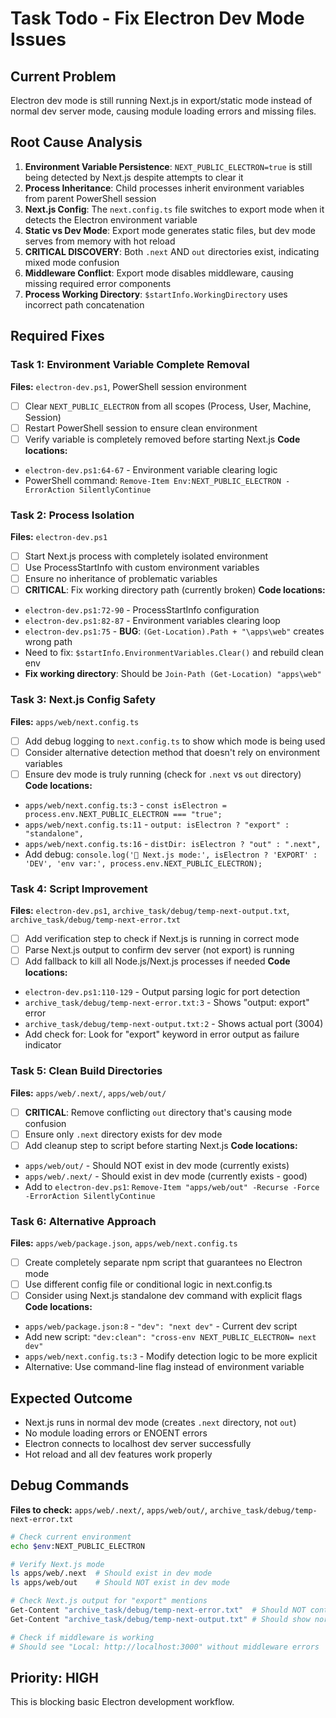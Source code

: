 # Task Todo - Fix Electron Dev Mode Issues

## Current Problem
Electron dev mode is still running Next.js in export/static mode instead of normal dev server mode, causing module loading errors and missing files.

## Root Cause Analysis
1. **Environment Variable Persistence**: `NEXT_PUBLIC_ELECTRON=true` is still being detected by Next.js despite attempts to clear it
2. **Process Inheritance**: Child processes inherit environment variables from parent PowerShell session
3. **Next.js Config**: The `next.config.ts` file switches to export mode when it detects the Electron environment variable
4. **Static vs Dev Mode**: Export mode generates static files, but dev mode serves from memory with hot reload
5. **CRITICAL DISCOVERY**: Both `.next` AND `out` directories exist, indicating mixed mode confusion
6. **Middleware Conflict**: Export mode disables middleware, causing missing required error components
7. **Process Working Directory**: `$startInfo.WorkingDirectory` uses incorrect path concatenation

## Required Fixes

### Task 1: Environment Variable Complete Removal
**Files:** `electron-dev.ps1`, PowerShell session environment
- [ ] Clear `NEXT_PUBLIC_ELECTRON` from all scopes (Process, User, Machine, Session)
- [ ] Restart PowerShell session to ensure clean environment
- [ ] Verify variable is completely removed before starting Next.js
**Code locations:**
- `electron-dev.ps1:64-67` - Environment variable clearing logic
- PowerShell command: `Remove-Item Env:NEXT_PUBLIC_ELECTRON -ErrorAction SilentlyContinue`

### Task 2: Process Isolation
**Files:** `electron-dev.ps1`
- [ ] Start Next.js process with completely isolated environment
- [ ] Use ProcessStartInfo with custom environment variables
- [ ] Ensure no inheritance of problematic variables
- [ ] **CRITICAL**: Fix working directory path (currently broken)
**Code locations:**
- `electron-dev.ps1:72-90` - ProcessStartInfo configuration
- `electron-dev.ps1:82-87` - Environment variables clearing loop
- `electron-dev.ps1:75` - **BUG**: `(Get-Location).Path + "\apps\web"` creates wrong path
- Need to fix: `$startInfo.EnvironmentVariables.Clear()` and rebuild clean env
- **Fix working directory**: Should be `Join-Path (Get-Location) "apps\web"`

### Task 3: Next.js Config Safety
**Files:** `apps/web/next.config.ts`
- [ ] Add debug logging to `next.config.ts` to show which mode is being used
- [ ] Consider alternative detection method that doesn't rely on environment variables
- [ ] Ensure dev mode is truly running (check for `.next` vs `out` directory)
**Code locations:**
- `apps/web/next.config.ts:3` - `const isElectron = process.env.NEXT_PUBLIC_ELECTRON === "true";`
- `apps/web/next.config.ts:11` - `output: isElectron ? "export" : "standalone",`
- `apps/web/next.config.ts:16` - `distDir: isElectron ? "out" : ".next",`
- Add debug: `console.log('🔧 Next.js mode:', isElectron ? 'EXPORT' : 'DEV', 'env var:', process.env.NEXT_PUBLIC_ELECTRON);`

### Task 4: Script Improvement
**Files:** `electron-dev.ps1`, `archive_task/debug/temp-next-output.txt`, `archive_task/debug/temp-next-error.txt`
- [ ] Add verification step to check if Next.js is running in correct mode
- [ ] Parse Next.js output to confirm dev server (not export) is running
- [ ] Add fallback to kill all Node.js/Next.js processes if needed
**Code locations:**
- `electron-dev.ps1:110-129` - Output parsing logic for port detection
- `archive_task/debug/temp-next-error.txt:3` - Shows "output: export" error
- `archive_task/debug/temp-next-output.txt:2` - Shows actual port (3004)
- Add check for: Look for "export" keyword in error output as failure indicator

### Task 5: Clean Build Directories
**Files:** `apps/web/.next/`, `apps/web/out/`
- [ ] **CRITICAL**: Remove conflicting `out` directory that's causing mode confusion
- [ ] Ensure only `.next` directory exists for dev mode
- [ ] Add cleanup step to script before starting Next.js
**Code locations:**
- `apps/web/out/` - Should NOT exist in dev mode (currently exists)
- `apps/web/.next/` - Should exist in dev mode (currently exists - good)
- Add to `electron-dev.ps1`: `Remove-Item "apps/web/out" -Recurse -Force -ErrorAction SilentlyContinue`

### Task 6: Alternative Approach  
**Files:** `apps/web/package.json`, `apps/web/next.config.ts`
- [ ] Create completely separate npm script that guarantees no Electron mode
- [ ] Use different config file or conditional logic in next.config.ts
- [ ] Consider using Next.js standalone dev command with explicit flags
**Code locations:**
- `apps/web/package.json:8` - `"dev": "next dev"` - Current dev script
- Add new script: `"dev:clean": "cross-env NEXT_PUBLIC_ELECTRON= next dev"`
- `apps/web/next.config.ts:3` - Modify detection logic to be more explicit
- Alternative: Use command-line flag instead of environment variable

## Expected Outcome
- Next.js runs in normal dev mode (creates `.next` directory, not `out`)
- No module loading errors or ENOENT errors
- Electron connects to localhost dev server successfully
- Hot reload and all dev features work properly

## Debug Commands
**Files to check:** `apps/web/.next/`, `apps/web/out/`, `archive_task/debug/temp-next-error.txt`
```bash
# Check current environment
echo $env:NEXT_PUBLIC_ELECTRON

# Verify Next.js mode
ls apps/web/.next  # Should exist in dev mode
ls apps/web/out    # Should NOT exist in dev mode

# Check Next.js output for "export" mentions
Get-Content "archive_task/debug/temp-next-error.txt"  # Should NOT contain "output: export"
Get-Content "archive_task/debug/temp-next-output.txt" # Should show normal dev server output

# Check if middleware is working
# Should see "Local: http://localhost:3000" without middleware errors
```

## Priority: HIGH
This is blocking basic Electron development workflow.